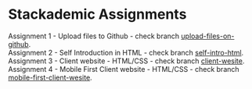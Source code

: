 # Stackademic Assignments

Assignment 1 - Upload files to Github - check branch [upload-files-on-github](https://github.com/owaismemon21/stackademic-learning/tree/upload-files-on-github).  
Assignment 2 - Self Introduction in HTML - check branch [self-intro-html](https://github.com/owaismemon21/stackademic-learning/tree/self-intro-html).  
Assignment 3 - Client website - HTML/CSS - check branch [client-wesite](https://github.com/owaismemon21/stackademic-learning/tree/client-wesite).
Assignment 4 - Mobile First Client website - HTML/CSS - check branch [mobile-first-client-wesite](https://github.com/owaismemon21/stackademic-learning/tree/mobile-first-client-website).
